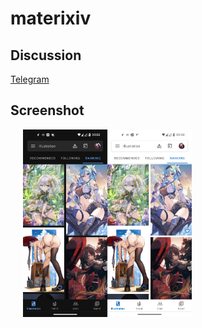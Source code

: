 # materixiv

## Discussion
[Telegram](https://t.me/materixiv)

## Screenshot
<img src="art/01.webp" height="300" hspace="20">
